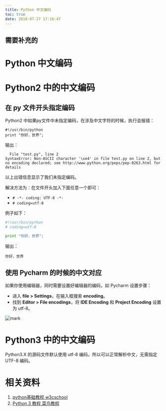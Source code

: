 ```yaml
---
title: Python 中文编码
toc: true
date: 2018-07-27 17:16:47
---
```

## 需要补充的


# Python 中文编码

# Python2 中的中文编码

## 在 py 文件开头指定编码


Python2 中如果py文件中未指定编码，在涉及中文字符的时候，执行会报错：

```
#!/usr/bin/python
print "你好，世界";
```


输出：

```
  File "test.py", line 2
SyntaxError: Non-ASCII character '\xe4' in file test.py on line 2, but no encoding declared; see http://www.python.org/peps/pep-0263.html for details
```


以上出错信息显示了我们未指定编码。

解决方法为：在文件开头加入下面任意一个即可：

- `# -*- coding: UTF-8 -*-`
- `# coding=utf-8`


例子如下：

```py
#!/usr/bin/python
# coding=utf-8

print "你好，世界";
```

输出：

```
你好，世界
```




## 使用 Pycharm 的时候的中文对应

如果你使用编辑器，同时需要设置好编辑器的编码，如 Pycharm 设置步骤：

* 进入 **file > Settings**，在输入框搜索 **encoding**。
* 找到 **Editor > File encodings**，将 **IDE Encoding** 和 **Project Encoding** 设置为 utf-8。


![mark](http://pacdb2bfr.bkt.clouddn.com/blog/image/180727/aaJ4e3e2Be.png?imageslim)



# Python3 中的中文编码


Python3.X 的源码文件默认使用 utf-8 编码，所以可以正常解析中文，无需指定 UTF-8 编码。





# 相关资料

1. [python基础教程 w3cschool](https://www.w3cschool.cn/python/)
2. [Python 3 教程 菜鸟教程](http://www.runoob.com/python3/python3-tutorial.html)
